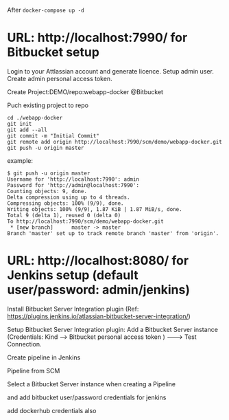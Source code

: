 After `docker-compose up -d`

# URL: http://localhost:7990/ for Bitbucket setup

Login to your Attlassian account and generate licence. Setup admin user. Create admin personal access token.

Create Project:DEMO/repo:webapp-docker @Bitbucket

Puch existing project to repo
```
cd ./webapp-docker
git init
git add --all
git commit -m "Initial Commit"
git remote add origin http://localhost:7990/scm/demo/webapp-docker.git
git push -u origin master
```
example:
```
$ git push -u origin master
Username for 'http://localhost:7990': admin
Password for 'http://admin@localhost:7990': 
Counting objects: 9, done.
Delta compression using up to 4 threads.
Compressing objects: 100% (9/9), done.
Writing objects: 100% (9/9), 1.87 KiB | 1.87 MiB/s, done.
Total 9 (delta 1), reused 0 (delta 0)
To http://localhost:7990/scm/demo/webapp-docker.git
 * [new branch]      master -> master
Branch 'master' set up to track remote branch 'master' from 'origin'.
```


# URL: http://localhost:8080/ for Jenkins setup (default user/password: admin/jenkins) 

Install Bitbucket Server Integration plugin (Ref: https://plugins.jenkins.io/atlassian-bitbucket-server-integration/)

Setup Bitbucket Server Integration plugin: Add a Bitbucket Server instance (Credentials: Kind --> Bitbucket personal access token ) ---> Test Connection. 

Create pipeline in Jenkins 

Pipeline from SCM 

Select a Bitbucket Server instance when creating a Pipeline

and add bitbucket user/password credentials for jenkins 

add dockerhub credentials also
